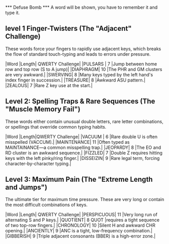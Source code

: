 *** Defuse Bomb ***
A word will be shown, you have to remember it and type it.

## level 1 Finger-Twisters (The "Adjacent" Challenge)
These words force your fingers to rapidly use adjacent keys, which breaks 
the flow of standard touch-typing and leads to errors under pressure.

|Word	|Length|	QWERTY Challenge|
|PULSARS	| 7	|Jump between home row and top row (S to A jump)|
|DIAPHRAGM|	10	|The PHR and GM clusters are very awkward.|
|SWERVING|	8	|Many keys typed by the left hand's index finger in succession.|
|TREASURE|	8	|Awkward ASU pattern.|
|ZEALOUS|	7	|Rare Z key use at the start.|


## Level 2: Spelling Traps & Rare Sequences (The "Muscle Memory Fail")
These words either contain unusual double letters, rare letter combinations, or spellings that override common typing habits.

|Word	|Length|QWERTY Challenge|
|VACUUM	| 6	|Rare double U is often misspelled (VACCUM).|
|MAINTENANCE|	11	|Often typed as MAINTAINANCE—a common misspelling trap.|
|JEOPARDY|	8	|The EO and RD cluster is an awkward sequence.|
|FIZZLED|	7	|Double Z requires hitting keys with the left pinky/ring finger.|
|DISSEIZIN| 9 |Rare legal term, forcing character-by-character typing.|

## Level 3: Maximum Pain (The "Extreme Length and Jumps")
The ultimate tier for maximum time pressure. These are very long or contain the most difficult combinations of keys.

|Word	|Length|	QWERTY Challenge|
|PERSPICUOUS|	11	|Very long run of alternating S and P keys.|
|QUOTIENT|	8	QUOT |requires a tight sequence of two top-row fingers.|
|CHRONOLOGY|	10	|Silent H and awkward CHR opening.|
|ANCIENTLY|	9	|ANC is a tight, low-frequency combination.|
|GIBBERISH|	9	|Triple adjacent consonants (BBER) is a high-error zone.|
